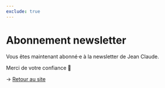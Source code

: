 ```yaml
---
exclude: true
---
```

# Abonnement newsletter

Vous êtes maintenant abonné·e à la newsletter de Jean Claude.

Merci de votre confiance 🤗

→ [Retour au site](/)
